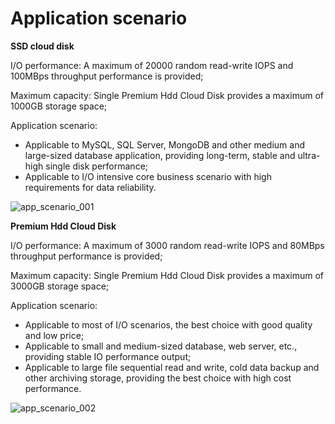# Application scenario


**SSD cloud disk**

I/O performance: A maximum of 20000 random read-write IOPS and 100MBps throughput performance is provided;

Maximum capacity: Single Premium Hdd Cloud Disk provides a maximum of 1000GB storage space;

Application scenario:

- Applicable to MySQL, SQL Server, MongoDB and other medium and large-sized database application, providing long-term, stable and ultra-high single disk performance;
- Applicable to I/O intensive core business scenario with high requirements for data reliability.


![ app_scenario_001 ](https://github.com/jdcloudcom/cn/blob/edit/image/Elastic-Compute/CloudDisk/Application-Scenarios/app_scenario_001.png)


**Premium Hdd Cloud Disk**


I/O performance: A maximum of 3000 random read-write IOPS and 80MBps throughput performance is provided;

Maximum capacity: Single Premium Hdd Cloud Disk provides a maximum of 3000GB storage space;

Application scenario:

- Applicable to most of I/O scenarios, the best choice with good quality and low price;
- Applicable to small and medium-sized database, web server, etc., providing stable IO performance output;
- Applicable to large file sequential read and write, cold data backup and other archiving storage, providing the best choice with high cost performance.

![ app_scenario_002 ](https://github.com/jdcloudcom/cn/blob/edit/image/Elastic-Compute/CloudDisk/Application-Scenarios/app_scenario_002.png)


